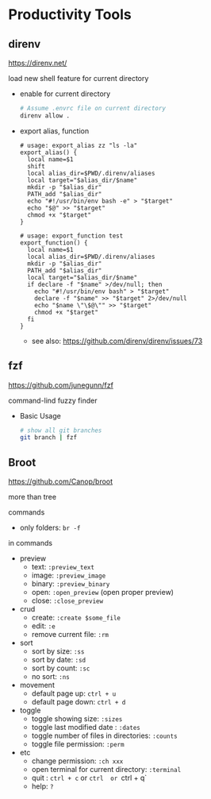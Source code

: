 # Productivity Tools

## direnv

https://direnv.net/

load new shell feature for current directory

- enable for current directory
  ```sh
  # Assume .envrc file on current directory
  direnv allow .
  ```
- export alias, function 
  ```
  # usage: export_alias zz "ls -la"
  export_alias() {
    local name=$1
    shift
    local alias_dir=$PWD/.direnv/aliases
    local target="$alias_dir/$name"
    mkdir -p "$alias_dir"
    PATH_add "$alias_dir"
    echo "#!/usr/bin/env bash -e" > "$target"
    echo "$@" >> "$target"
    chmod +x "$target"
  }

  # usage: export_function test
  export_function() {
    local name=$1
    local alias_dir=$PWD/.direnv/aliases
    mkdir -p "$alias_dir"
    PATH_add "$alias_dir"
    local target="$alias_dir/$name"
    if declare -f "$name" >/dev/null; then
      echo "#!/usr/bin/env bash" > "$target"
      declare -f "$name" >> "$target" 2>/dev/null
      echo "$name \"\$@\"" >> "$target"
      chmod +x "$target"
    fi
  }
  ```
  - see also: https://github.com/direnv/direnv/issues/73

## fzf

https://github.com/junegunn/fzf

command-lind fuzzy finder

- Basic Usage
  ```sh
  # show all git branches
  git branch | fzf
  ```

## Broot

https://github.com/Canop/broot

more than tree

commands

- only folders: `br -f`

in commands

- preview
  - text: `:preview_text`
  - image: `:preview_image`
  - binary: `:preview_binary`
  - open: `:open_preview` (open proper preview)
  - close: `:close_preview`
- crud
  - create: `:create $some_file`
  - edit: `:e`
  - remove current file: `:rm`
- sort
  - sort by size: `:ss`
  - sort by date: `:sd`
  - sort by count: `:sc`
  - no sort: `:ns`
- movement
  - default page up: `ctrl + u`
  - default page down: `ctrl + d`
- toggle
  - toggle showing size: `:sizes`
  - toggle last modified date : `:dates`
  - toggle number of files in directories: `:counts`
  - toggle file permission: `:perm`
- etc
  - change permission: `:ch xxx`
  - open terminal for current directory: `:terminal`
  - quit : `ctrl + c` or `ctrl  or `ctrl + q`
  - help: `?`
